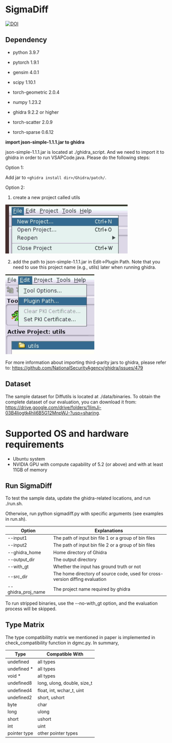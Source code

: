 # SigmaDiff
[![DOI](https://zenodo.org/badge/468943199.svg)](https://zenodo.org/badge/latestdoi/468943199)

## Dependency
- python                    3.9.7

- pytorch                   1.9.1

- gensim                    4.0.1

- scipy                     1.10.1

- torch-geometric           2.0.4

- numpy                     1.23.2

- ghidra                    9.2.2 or higher

- torch-scatter             2.0.9

- torch-sparse              0.6.12

**import json-simple-1.1.1.jar to ghidra**

json-simple-1.1.1.jar is located at ./ghidra_script. And we need to import it to ghidra in order to run VSAPCode.java. Please do the following steps:

Option 1:

Add jar to `<ghidra install dir>/Ghidra/patch/`.

Option 2:

1. create a new project called utils

![Alt text](image-1.png)

2. add the path to json-simple-1.1.1.jar in Edit->Plugin Path. Note that you need to use this project name (e.g., utils) later when running ghidra.

![Alt text](image-2.png)

For more information about importing third-parity jars to ghidra, please refer to:
https://github.com/NationalSecurityAgency/ghidra/issues/479


## Dataset
The sample dataset for Diffutils is located at ./data/binaries.
To obtain the complete dataset of our evaluation, you
can download it from: https://drive.google.com/drive/folders/1IimJi-03B4ljogtk4hli6B5G12MnpWJ-?usp=sharing.

# Supported OS and hardware requirements
- Ubuntu system
- NVIDIA GPU with compute capability of 5.2 (or above) and with at least 11GB of memory


## Run SigmaDiff
To test the sample data, update the ghidra-related locations, and run ./run.sh.

Otherwise, run python sigmadiff.py with specific arguments (see examples in run.sh).

| Option    | Explanations |
| -------- | ------- |
| --input1 | The path of input bin file 1 or a group of bin files |
| --input2 | The path of input bin file 2 or a group of bin files |
| --ghidra_home | Home directory of Ghidra | 
| --output_dir | The output directory |
| --with_gt | Whether the input has ground truth or not |
| --src_dir | The home directory of source code, used for cross-version diffing evaluation |
| --ghidra_proj_name | The project name required by ghidra |

To run stripped binaries, use the --no-with_gt option, and the evaluation process will be skipped.

## Type Matrix
The type compatibility matrix we mentioned in paper is implemented in check_compatibility function in dgmc.py. In summary,

| Type    | Compatible With |
| -------- | ------- |
| undefined  | all types |
| undefined * | all types |
| void * | all types |
| undefined8 | long, ulong, double, size_t |
| undefined4 | float, int, wchar_t, uint |
| undefined2 | short, ushort |
| byte | char |
| long | ulong |
| short | ushort |
| int | uint |
| pointer type | other pointer types |